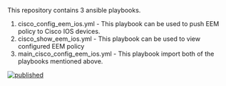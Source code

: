 This repository contains 3 ansible playbooks. 
1. cisco_config_eem_ios.yml - This playbook can be used to push EEM policy to Cisco IOS devices.
2. cisco_show_eem_ios.yml - This playbook can be used to view configured EEM policy
3. main_cisco_config_eem_ios.yml - This playbook import both of the playbooks mentioned above. 

[![published](https://static.production.devnetcloud.com/codeexchange/assets/images/devnet-published.svg)](https://developer.cisco.com/codeexchange/github/repo/mohitmksgit/Ansible_push_eem_script)
